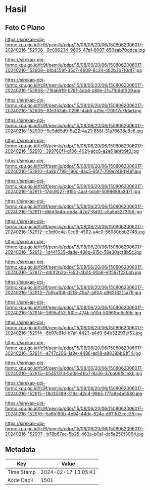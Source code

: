 # Hasil

## Foto C Plano

https://sirekap-obj-formc.kpu.go.id/fc9f/pemilu/pdpr/15/08/06/20/06/1508062006017-20240216-152906--9c096234-9605-47af-8007-650aab70ddca.jpg

https://sirekap-obj-formc.kpu.go.id/fc9f/pemilu/pdpr/15/08/06/20/06/1508062006017-20240216-152908--bfbd559f-35c7-4909-8c34-d62b3b7f0df7.jpg

https://sirekap-obj-formc.kpu.go.id/fc9f/pemilu/pdpr/15/08/06/20/06/1508062006017-20240216-152908--716a6919-b78f-4db4-a86e-21c7fb64f309.jpg

https://sirekap-obj-formc.kpu.go.id/fc9f/pemilu/pdpr/15/08/06/20/06/1508062006017-20240216-152909--81e353ab-0299-4ab6-a29c-f70917c7fdad.jpg

https://sirekap-obj-formc.kpu.go.id/fc9f/pemilu/pdpr/15/08/06/20/06/1508062006017-20240216-152909--5e9d65d9-5a22-4a21-858f-31a76638c9c6.jpg

https://sirekap-obj-formc.kpu.go.id/fc9f/pemilu/pdpr/15/08/06/20/06/1508062006017-20240216-152910--399760f1-d106-4021-acc8-a2e61abfb9f0.jpg

https://sirekap-obj-formc.kpu.go.id/fc9f/pemilu/pdpr/15/08/06/20/06/1508062006017-20240216-152910--4a8b7799-196d-4ac5-95f7-709e248d149f.jpg

https://sirekap-obj-formc.kpu.go.id/fc9f/pemilu/pdpr/15/08/06/20/06/1508062006017-20240216-152911--17dc9027-915c-4aaf-bcb9-5098688a2d71.jpg

https://sirekap-obj-formc.kpu.go.id/fc9f/pemilu/pdpr/15/08/06/20/06/1508062006017-20240216-152911--dbbf3e4b-eb8a-42d7-8d92-c5a5e5273f56.jpg

https://sirekap-obj-formc.kpu.go.id/fc9f/pemilu/pdpr/15/08/06/20/06/1508062006017-20240216-152912--c3df0c4e-0cd6-4592-a4c0-56080bbb2748.jpg

https://sirekap-obj-formc.kpu.go.id/fc9f/pemilu/pdpr/15/08/06/20/06/1508062006017-20240216-152912--1d441535-dade-488d-815c-58e30acf8b5c.jpg

https://sirekap-obj-formc.kpu.go.id/fc9f/pemilu/pdpr/15/08/06/20/06/1508062006017-20240216-152912--d40f2b2b-7e50-4b24-90a8-e1f597f230bb.jpg

https://sirekap-obj-formc.kpu.go.id/fc9f/pemilu/pdpr/15/08/06/20/06/1508062006017-20240216-152913--7b9cafb8-d2f8-49a7-a904-d9651821ca79.jpg

https://sirekap-obj-formc.kpu.go.id/fc9f/pemilu/pdpr/15/08/06/20/06/1508062006017-20240216-152914--2695a153-fd0c-474b-b10d-5096fbd5c59c.jpg

https://sirekap-obj-formc.kpu.go.id/fc9f/pemilu/pdpr/15/08/06/20/06/1508062006017-20240216-152914--6b97e81d-b7af-4423-a4d9-84b32293ef52.jpg

https://sirekap-obj-formc.kpu.go.id/fc9f/pemilu/pdpr/15/08/06/20/06/1508062006017-20240216-152914--e747c206-1a9e-4486-ad18-a9839bb61f14.jpg

https://sirekap-obj-formc.kpu.go.id/fc9f/pemilu/pdpr/15/08/06/20/06/1508062006017-20240216-152915--b5451313-5d08-46b7-8a36-37ba06f81e8b.jpg

https://sirekap-obj-formc.kpu.go.id/fc9f/pemilu/pdpr/15/08/06/20/06/1508062006017-20240216-152915--18d35389-316a-42c4-99b5-f77a8e4a5580.jpg

https://sirekap-obj-formc.kpu.go.id/fc9f/pemilu/pdpr/15/08/06/20/06/1508062006017-20240216-152916--5a6b180b-4e94-44dc-824a-d611fd2ccc35.jpg

https://sirekap-obj-formc.kpu.go.id/fc9f/pemilu/pdpr/15/08/06/20/06/1508062006017-20240216-152907--b78b87ec-5b25-463e-b0a1-dd5a250f3064.jpg


## Metadata

| Key        | Value               |
| ---------- | ------------------- |
| Time Stamp | 2024-02-17 13:05:41 |
| Kode Dapil | 1501                |



